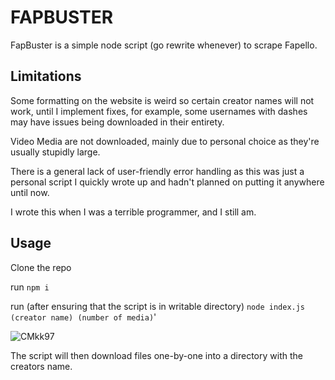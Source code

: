 # FAPBUSTER

FapBuster is a simple node script (go rewrite whenever) to scrape Fapello.


## Limitations
Some formatting on the website is weird so certain creator names will not work, until I implement fixes, for example, some usernames with dashes may have issues being downloaded in their entirety.

Video Media are not downloaded, mainly due to personal choice as they're usually stupidly large.

There is a general lack of user-friendly error handling as this was just a personal script I quickly wrote up and hadn't planned on putting it anywhere until now.

I wrote this when I was a terrible programmer, and I still am.

## Usage


Clone the repo

run ``` npm i ```

run (after ensuring that the script is in writable directory) ``` node index.js (creator name) (number of media) ```'

![CMkk97](https://user-images.githubusercontent.com/114883905/195442292-93ef074f-ab8d-4a83-80bb-7029a981d80a.png)



The script will then download files one-by-one into a directory with the creators name.
